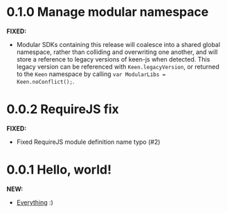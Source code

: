 <!--
<a name="{version}"></a>
# {version}
**FIXED:**
**NEW:**
**BREAKING:**
-->
<a name="0.1.0"></a>
# 0.1.0 Manage modular namespace

**FIXED:**
* Modular SDKs containing this release will coalesce into a shared global namespace, rather than colliding and overwriting one another, and will store a reference to legacy versions of keen-js when detected. This legacy version can be referenced with `Keen.legacyVersion`, or returned to the `Keen` namespace by calling `var ModularLibs = Keen.noConflict();`.


<a name="0.0.2"></a>
# 0.0.2 RequireJS fix

**FIXED:**
* Fixed RequireJS module definition name typo (#2)


<a name="0.0.1"></a>
# 0.0.1 Hello, world!

**NEW:**
* [Everything](./README.md) :)
